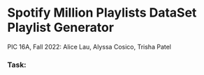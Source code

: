 # Spotify Million Playlists DataSet Playlist Generator
PIC 16A, Fall 2022: Alice Lau, Alyssa Cosico, Trisha Patel
### Task:

